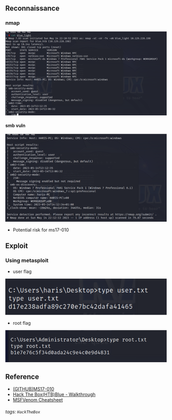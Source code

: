 ## Reconnaissance

### nmap 

![image](./IMG/nmap_light.png)
#### smb vuln 

![image](./IMG/nmap_smb.png)
- Potential risk for ms17-010
## Exploit 
### Using metasploit 

- user flag 

![image](./IMG/user_flag.png)
- root flag

![image](./IMG/root_flag.png)

## Reference 

- [(GITHUB)MS17-010](https://github.com/worawit/MS17-010/blob/master/README.md)
- [Hack The Box(HTB)Blue - Walkthrough](https://u1sp00kies.medium.com/hack-the-box-htb-blue-walkthrough-7dac9505bc9c)
- [MSFVenom Cheatsheet](https://andrew-long.medium.com/msfvenom-cheatsheet-f9e43edae9f1)

###### tags: `HackTheBox`
